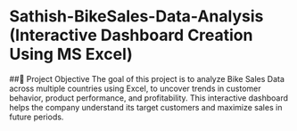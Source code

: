 # Sathish-BikeSales-Data-Analysis (Interactive Dashboard Creation Using MS Excel)
##🧾 Project Objective
The goal of this project is to analyze Bike Sales Data across multiple countries using Excel, to uncover trends in customer behavior, product performance, and profitability. This interactive dashboard helps the company understand its target customers and maximize sales in future periods.
